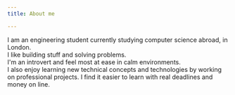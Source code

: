 ```yaml
---
title: About me

---
```

I am an engineering student currently studying computer science abroad, in London.  
I like building stuff and solving problems.  
I'm an introvert and feel most at ease in calm environments.  
I also enjoy learning new technical concepts and technologies by working on professional projects. I find it easier to learn with real deadlines and money on line.